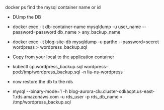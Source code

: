 docker ps
find the mysql container name or id

- DUmp the DB
- docker exec -it db-container-name mysqldump -u user_name --password=password db_name > any_backup_name

- docker exec -it blog-site-db mysqldump -u partho --password=secret wordpress > wordpress_backup.sql


- Copy from your local to the application container
- kubectl cp wordpress_backup.sql wordpress-pod:/tmp/wordpress_backup.sql -n lia-ns-wordpress                                        

- now restore the db to the rds
- mysql --binary-mode=1 -h blog-aurora-clu.cluster-cdkacpt.us-east-1.rds.amazonaws.com -u rds_user -p rds_db_name < /tmp/wordpress_backup.sql